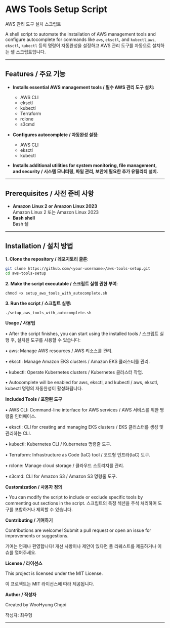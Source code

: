 # AWS Tools Setup Script  
AWS 관리 도구 설치 스크립트

A shell script to automate the installation of AWS management tools and configure autocomplete for commands like `aws`, `eksctl`, and `kubectl`,`aws`, `eksctl`, `kubectl` 등의 명령어 자동완성을 설정하고 AWS 관리 도구를 자동으로 설치하는 쉘 스크립트입니다.

---

## Features / 주요 기능

- **Installs essential AWS management tools / 필수 AWS 관리 도구 설치:**
  - AWS CLI
  - eksctl
  - kubectl
  - Terraform
  - rclone
  - s3cmd

- **Configures autocomplete / 자동완성 설정:**
  - AWS CLI
  - eksctl
  - kubectl

- **Installs additional utilities for system monitoring, file management, and security / 시스템 모니터링, 파일 관리, 보안에 필요한 추가 유틸리티 설치.**

---

## Prerequisites / 사전 준비 사항

- **Amazon Linux 2 or Amazon Linux 2023**  
  Amazon Linux 2 또는 Amazon Linux 2023
- **Bash shell**  
  Bash 쉘

---

## Installation / 설치 방법

**1. Clone the repository / 레포지토리 클론**:
   ```bash
   git clone https://github.com/<your-username>/aws-tools-setup.git
   cd aws-tools-setup
   ```

**2. Make the script executable / 스크립트 실행 권한 부여**:
```
chmod +x setup_aws_tools_with_autocomplete.sh
```

**3. Run the script / 스크립트 실행:**
```
./setup_aws_tools_with_autocomplete.sh
```

**Usage / 사용법**

• After the script finishes, you can start using the installed tools / 스크립트 실행 후, 설치된 도구를 사용할 수 있습니다:

• aws: Manage AWS resources / AWS 리소스를 관리.

• eksctl: Manage Amazon EKS clusters / Amazon EKS 클러스터를 관리.

• kubectl: Operate Kubernetes clusters / Kubernetes 클러스터 작업.

• Autocomplete will be enabled for aws, eksctl, and kubectl / aws, eksctl, kubectl 명령의 자동완성이 활성화됩니다.

**Included Tools / 포함된 도구**

• AWS CLI: Command-line interface for AWS services / AWS 서비스를 위한 명령줄 인터페이스.

• eksctl: CLI for creating and managing EKS clusters / EKS 클러스터를 생성 및 관리하는 CLI.

• kubectl: Kubernetes CLI / Kubernetes 명령줄 도구.

• Terraform: Infrastructure as Code (IaC) tool / 코드형 인프라(IaC) 도구.

• rclone: Manage cloud storage / 클라우드 스토리지를 관리.

• s3cmd: CLI for Amazon S3 / Amazon S3 명령줄 도구.

**Customization / 사용자 정의**

• You can modify the script to include or exclude specific tools by commenting out sections in the script. 스크립트의 특정 섹션을 주석 처리하여 도구를 포함하거나 제외할 수 있습니다.

**Contributing / 기여하기**

Contributions are welcome! Submit a pull request or open an issue for improvements or suggestions.

기여는 언제나 환영합니다! 개선 사항이나 제안이 있다면 풀 리퀘스트를 제출하거나 이슈를 열어주세요.

**License / 라이선스**

This project is licensed under the MIT License.

이 프로젝트는 MIT 라이선스에 따라 제공됩니다.

**Author / 작성자**

Created by WooHyung Chgoi

작성자: 최우형

---

